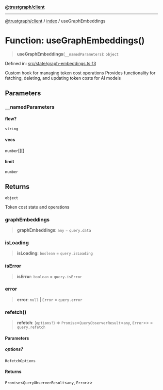[**@trustgraph/client**](../../README.md)

***

[@trustgraph/client](../../README.md) / [index](../README.md) / useGraphEmbeddings

# Function: useGraphEmbeddings()

> **useGraphEmbeddings**(`__namedParameters`): `object`

Defined in: [src/state/graph-embeddings.ts:13](https://github.com/trustgraph-ai/trustgraph-ts-client/blob/9a2bad46722f27bb783391eed1d9289614cc905a/src/state/graph-embeddings.ts#L13)

Custom hook for managing token cost operations
Provides functionality for fetching, deleting, and updating token costs
for AI models

## Parameters

### \_\_namedParameters

#### flow?

`string`

#### vecs

`number`[][]

#### limit

`number`

## Returns

`object`

Token cost state and operations

### graphEmbeddings

> **graphEmbeddings**: `any` = `query.data`

### isLoading

> **isLoading**: `boolean` = `query.isLoading`

### isError

> **isError**: `boolean` = `query.isError`

### error

> **error**: `null` \| `Error` = `query.error`

### refetch()

> **refetch**: (`options?`) => `Promise`\<`QueryObserverResult`\<`any`, `Error`\>\> = `query.refetch`

#### Parameters

##### options?

`RefetchOptions`

#### Returns

`Promise`\<`QueryObserverResult`\<`any`, `Error`\>\>
